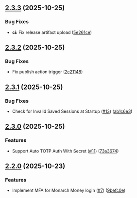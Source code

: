 ## [2.3.3](https://github.com/elsell/monarch-money-amazon-connector/compare/v2.3.2...v2.3.3) (2025-10-25)


### Bug Fixes

* **ci:** Fix release artifact upload ([5e261ce](https://github.com/elsell/monarch-money-amazon-connector/commit/5e261ce907e027681d666d19de19e84396027e59))

## [2.3.2](https://github.com/elsell/monarch-money-amazon-connector/compare/v2.3.1...v2.3.2) (2025-10-25)


### Bug Fixes

* Fix publish action trigger ([2c21148](https://github.com/elsell/monarch-money-amazon-connector/commit/2c21148a07a296643534cea6e6d24eb4007d73ba))

## [2.3.1](https://github.com/elsell/monarch-money-amazon-connector/compare/v2.3.0...v2.3.1) (2025-10-25)


### Bug Fixes

* Check for Invalid Saved Sessions at Startup ([#13](https://github.com/elsell/monarch-money-amazon-connector/issues/13)) ([ab1c6e3](https://github.com/elsell/monarch-money-amazon-connector/commit/ab1c6e35423db717aa60b71d7e6d1274ba9139e0))

## [2.3.0](https://github.com/elsell/monarch-money-amazon-connector/compare/v2.2.0...v2.3.0) (2025-10-25)


### Features

* Support Auto TOTP Auth With Secret ([#11](https://github.com/elsell/monarch-money-amazon-connector/issues/11)) ([73a3674](https://github.com/elsell/monarch-money-amazon-connector/commit/73a3674e9fc0f412ece7863c1ddd4e30af433cf7))

## [2.2.0](https://github.com/elsell/monarch-money-amazon-connector/compare/v2.1.0...v2.2.0) (2025-10-23)


### Features

* Implement MFA for Monarch Money login ([#7](https://github.com/elsell/monarch-money-amazon-connector/issues/7)) ([9befc0e](https://github.com/elsell/monarch-money-amazon-connector/commit/9befc0e88445cface608bb5a368eb41e06ed070f))

